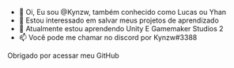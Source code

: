 - 👋 Oi, Eu sou @Kynzw, também conhecido como Lucas ou Yhan
- 👀 Estou interessado em salvar meus projetos de aprendizado
- 🌱 Atualmente estou aprendendo Unity E Gamemaker Studios 2
- 📫 Você pode me chamar no discord por Kynzw#3388

Obrigado por acessar meu GitHub

<!---
Kynzw/Kynzw is a ✨ special ✨ repository because its `README.md` (this file) appears on your GitHub profile.
You can click the Preview link to take a look at your changes.
--->
